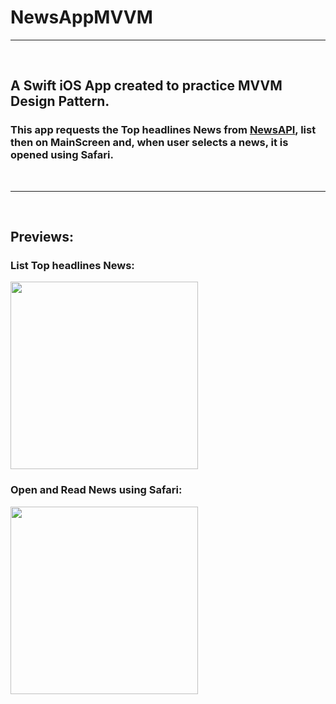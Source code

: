 # NewsAppMVVM

 ----

<br />

## A Swift iOS App created to practice MVVM Design Pattern. 

### This app requests the Top headlines News from [NewsAPI](https://newsapi.org/docs/endpoints/top-headlines), list then on MainScreen and, when user selects a news, it is opened using Safari. 

<br />
 
 ----

 <br />

## Previews: <br>
### List Top headlines News:
<img src="https://github.com/joorgeroberto/NewsAppMVVM/blob/develop/Previews/appVideoLoading.gif" width="300" />


 <br />

### Open and Read News using Safari:
<img src="https://github.com/joorgeroberto/DesafioMvvmFipe/blob/main/Previews/appVideoOpen.gif" width="300" /> 